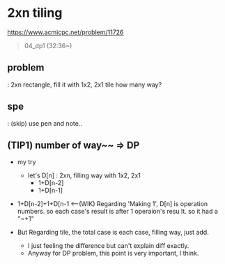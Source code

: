 # 2xn tiling

<https://www.acmicpc.net/problem/11726>

> 04_dp1 (32:36~)


## problem
: 2xn rectangle,  fill it with 1x2, 2x1 tile
  how many way?

## spe
: (skip) use pen and note..

## (TIP1) number of way~~ => DP

- my try
  - let's D[n] : 2xn, filling way with 1x2, 2x1
    - 1+D[n-2]
    - 1+D[n-1]

- 1+D[n-2]+1+D[n-1   <--(WIK) Regarding 'Making 1', D[n] is operation numbers.
                               so each case's result is after 1 operaion's resu
			       lt. so it had a "~+1"

- But Regarding tile, the total case is each case, filling way, just add.
  - I just feeling the difference but can't explain diff exactly.
  - Anyway for DP problem, this point is very important, I think.


